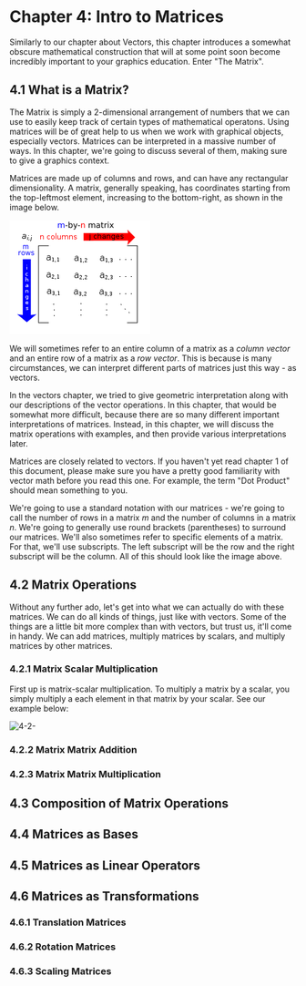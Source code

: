 # Chapter 4: Intro to Matrices

Similarly to our chapter about Vectors, this chapter introduces a somewhat obscure mathematical construction that will at some point soon become incredibly important to your graphics education. Enter "The Matrix".

## 4.1 What is a Matrix?

The Matrix is simply a 2-dimensional arrangement of numbers that we can use to easily keep track of certain types of mathematical operatons. Using matrices will be of great help to us when we work with graphical objects, especially vectors. Matrices can be interpreted in a massive number of ways. In this chapter, we're going to discuss several of them, making sure to give a graphics context.

Matrices are made up of columns and rows, and can have any rectangular dimensionality. A matrix, generally speaking, has coordinates starting from the top-leftmost element, increasing to the bottom-right, as shown in the image below.

![4-1-matrix-coords](/img/0/re1i9ogssarmuhjlkzto.png)

We will sometimes refer to an entire column of a matrix as a *column vector* and an entire row of a matrix as a *row vector*. This is because is many circumstances, we can interpret different parts of matrices just this way - as vectors. 

In the vectors chapter, we tried to give geometric interpretation along with our descriptions of the vector operations. In this chapter, that would be somewhat more difficult, because there are so many different important interpretations of matrices. Instead, in this chapter, we will discuss the matrix operations with examples, and then provide various interpretations later.

Matrices are closely related to vectors. If you haven't yet read chapter 1 of this document, please make sure you have a pretty good familiarity with vector math before you read this one. For example, the term "Dot Product" should mean something to you. 

We're going to use a standard notation with our matrices - we're going to call the number of rows in a matrix *m* and the number of columns in a matrix *n*. We're going to generally use round brackets (parentheses) to surround our matrices. We'll also sometimes refer to specific elements of a matrix. For that, we'll use subscripts. The left subscript will be the row and the right subscript will be the column. All of this should look like the image above.

## 4.2 Matrix Operations

Without any further ado, let's get into what we can actually do with these matrices. We can do all kinds of things, just like with vectors. Some of the things are a little bit more complex than with vectors, but trust us, it'll come in handy. We can add matrices, multiply matrices by scalars, and multiply matrices by other matrices.

### 4.2.1 Matrix Scalar Multiplication

First up is matrix-scalar multiplication. To multiply a matrix by a scalar, you simply multiply a each element in that matrix by your scalar. See our example below:

![4-2-](matrix-scalar-multiplication)

### 4.2.2 Matrix Matrix Addition

### 4.2.3 Matrix Matrix Multiplication

## 4.3 Composition of Matrix Operations

## 4.4 Matrices as Bases

## 4.5 Matrices as Linear Operators

## 4.6 Matrices as Transformations

### 4.6.1 Translation Matrices

### 4.6.2 Rotation Matrices

### 4.6.3 Scaling Matrices
